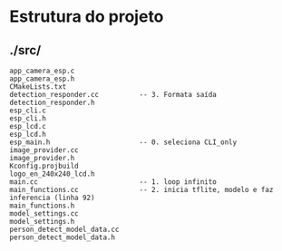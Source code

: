 # Estrutura do projeto

## ./src/
    app_camera_esp.c
    app_camera_esp.h
    CMakeLists.txt
    detection_responder.cc          -- 3. Formata saída                        
    detection_responder.h
    esp_cli.c
    esp_cli.h
    esp_lcd.c
    esp_lcd.h
    esp_main.h                      -- 0. seleciona CLI_only
    image_provider.cc
    image_provider.h
    Kconfig.projbuild
    logo_en_240x240_lcd.h
    main.cc                         -- 1. loop infinito
    main_functions.cc               -- 2. inicia tflite, modelo e faz inferencia (linha 92)
    main_functions.h
    model_settings.cc
    model_settings.h
    person_detect_model_data.cc
    person_detect_model_data.h